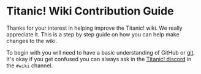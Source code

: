 # Titanic! Wiki Contribution Guide

Thanks for your interest in helping improve the Titanic! wiki. We really appreciate it. 
This is a step by step guide on how you can help make changes to the wiki.

To begin with you will need to have a basic understanding of GitHub or [git](https://git-scm.com/). It's okay if you get confused you can always ask in the [Titanic! discord](https://discord.gg/qupv72e7YH) in the `#wiki` channel.
